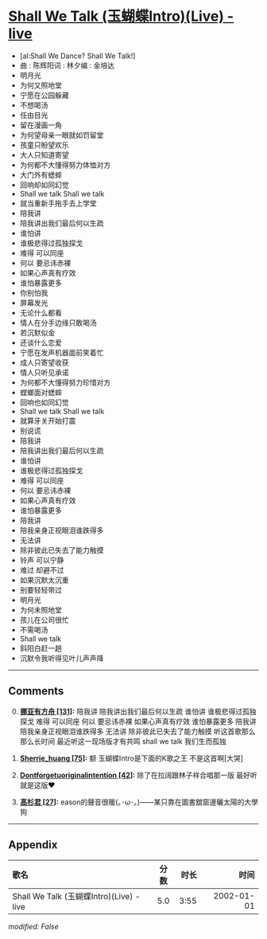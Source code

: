 # [Shall We Talk (玉蝴蝶Intro)(Live) - live](https://music.163.com/song?id=67231)

* [al:Shall We Dance? Shall We Talk!]
* 曲 : 陈辉阳词 : 林夕编 : 金培达
* 明月光
* 为何又照地堂
* 宁愿在公园躲藏
* 不想喝汤
* 任由目光
* 留在漫画一角
* 为何望母亲一眼就如罚留堂
* 孩童只盼望欢乐
* 大人只知道寄望
* 为何都不大懂得努力体恤对方
* 大门外有蟋蟀
* 回响却如同幻觉
* Shall we talk Shall we talk
* 就当重新手拖手去上学堂
* 陪我讲
* 陪我讲出我们最后何以生疏
* 谁怕讲
* 谁极悲得过孤独探戈
* 难得 可以同座
* 何以 要忌讳赤裸
* 如果心声真有疗效
* 谁怕暴露更多
* 你别怕我
* 屏幕发光
* 无论什么都看
* 情人在分手边缘只敢喝汤
* 若沉默似金
* 还谈什么恋爱
* 宁愿在发声机器面前笑着忙
* 成人只寄望收获
* 情人只听见承诺
* 为何都不大懂得努力珍惜对方
* 螳螂面对蟋蟀
* 回响也如同幻觉
* Shall we talk Shall we talk
* 就算牙关开始打震
* 别说谎
* 陪我讲
* 陪我讲出我们最后何以生疏
* 谁怕讲
* 谁极悲得过孤独探戈
* 难得 可以同座
* 何以 要忌讳赤裸
* 如果心声真有疗效
* 谁怕暴露更多
* 陪我讲
* 陪我亲身正视眼泪谁跌得多
* 无法讲
* 除非彼此已失去了能力触摸
* 铃声 可以宁静
* 难过 却避不过
* 如果沉默太沉重
* 别要轻轻带过
* 明月光
* 为何未照地堂
* 孩儿在公司很忙
* 不需喝汤
* Shall we talk
* 斜阳白赶一趟
* 沉默令我听得见叶儿声声降


---

## Comments
0. **[挪亚有方舟 \[131\]](https://music.163.com/#/user/home?id=17906192):** 陪我讲 陪我讲出我们最后何以生疏 谁怕讲 谁极悲得过孤独探戈 难得 可以同座 何以 要忌讳赤裸 如果心声真有疗效 谁怕暴露更多 陪我讲 陪我亲身正视眼泪谁跌得多 无法讲 除非彼此已失去了能力触摸 听这首歌那么那么长时间 最近听这一现场版才有共鸣 shall we talk 我们生而孤独

1. **[Sherrie_huang \[75\]](https://music.163.com/#/user/home?id=74110550):** 额 玉蝴蝶Intro是下面的K歌之王 不是这首啊[大哭]

2. **[Dontforgetuoriginalintention \[42\]](https://music.163.com/#/user/home?id=62642826):** 除了在拉阔跟林子祥合唱那一版 最好听就是这版❤️

3. **[高杉君 \[27\]](https://music.163.com/#/user/home?id=339707875):** eason的聲音很暖(｡･ω･｡)――某只靠在圖書舘窗邊曬太陽的大學狗



---

## Appendix

|歌名|分数|时长|时间|
|:---|:---:|---:|---:|
|Shall We Talk (玉蝴蝶Intro)(Live) - live|5.0|3:55|2002-01-01

*modified: False*